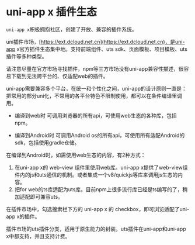 # uni-app x 插件生态

`uni-app x`积极拥抱社区，创建了开放、兼容的插件系统。

uni插件市场，[https://ext.dcloud.net.cn](https://ext.dcloud.net.cn)，是uni-app x官方插件生态集中地。支持前端组件、uts sdk、页面模板、项目模板、uts插件等多种类型。

请注意尽量在官方市场寻找插件，npm等三方市场没有uni-app兼容性描述，很容易下载到无法跨平台的、仅适配web的插件。

uni-app需要兼容多个平台，在统一和个性化之间，uni-app的设计原则一直是：把常用的部分uni化，不常用的各平台特色不限制使用，都可以在条件编译里调用。

- 编译到web时
	可调用浏览器的所有api，可使用web生态的各种库，包括npm。
	
- 编译到Android时
	可调用Android os的所有api，可使用所有适配Android的sdk，包括使用gradle仓储。
	
在编译到Android时，如需使用web生态的内容，有2种方式：
1. 在uni-app x的 web-view 组件里使用web库。uni-app x提供了web-view组件内的js和uts通信的机制。或者集成一个v8/quickjs等库来调用js生态的内容。
2. 把for web的ts库适配为uts库。目前npm上很多流行库已经是ts编写的了，稍加适配即可兼容uts。

在插件市场中，勾选搜索栏下方的 uni-app x 的 checkbox，即可浏览适配了uni-app x的插件。

插件市场的uts插件分类，适用于原生能力的封装。uts插件在uni-app和uni-app x中都支持，并且支持计费。